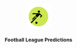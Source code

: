 <!-- PROJECT LOGO -->
<br />
<p align="center">
    <img src="images/favicon.svg" alt="Logo" width="80" height="80">
  <h3 align="center">Football League Predictions</h3>
</p>
